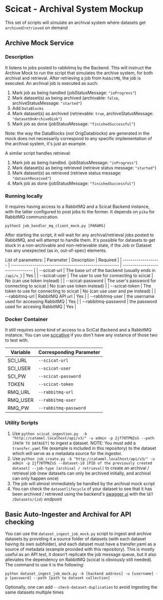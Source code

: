 # Scicat - Archival System Mockup

This set of scripts will simulate an archival system where datasets get `archived`/`retrieved` on demand

## Archive Mock Service

### Description

It listens to jobs posted to rabbitmq by the Backend. This will instruct the Archive Mock to run the script that simulates the archive system, for both archival and retrieval. After retrieving a job from `RabbitMQ`, the job is executed. An archival job is executed as such:

1. Mark job as being handled (jobStatusMessage: `"inProgress"`)
2. Mark dataset(s) as being archived (archivable: `false`, archiveStatusMessage: `"started"`)
3. Add `DataBlocks`
4. Mark dataset(s) as archived (retrievable: `true`, archiveStatusMessage: `"datasetOnArchiveDisk"`)
5. Mark job as done (jobStatusMessage: `"finishedSuccessful"`)

Note: the way the DataBlocks (*not* OrigDatablocks) are generated in the mock does not necessarily correspond to any specific implementation of the archival system, it's just an example.

A similar script handles retrieval:

1. Mark job as being handled. (jobStatusMessage: `"inProgress"`)
2. Mark dataset(s) as being retrieved (retrieve status message: `"started"`)
3. Mark dataset(s) as retrieved (retrieve status message: `"datasetReceived"`)
4. Mark job as done (jobStatusMessage: `"finishedSuccessful"`)

### Running locally

It requires having access to a RabbitMQ and a Scicat Backend instance, with the latter configured to post jobs to the former. It depends on `pika` for RabbitMQ communication. 

`python3 job_handler_mq_client_mock.py [PARAMS]`

After starting the script, it will wait for any archival/retrieval jobs posted to RabbitMQ, and will attempt to handle them. It's possible for datasets to get stuck in a non-archivable and non-retrievable state, if the Job or Dataset has any unexpected (as in, out-of-spec) elements.

List of parameters:
| Parameter           | Description                                             | Required                         |
| ------------------- | ------------------------------------------------------- | -------------------------------- |
| --scicat-url        | The base url of the backend (usually ends in `/api/v_`) | Yes                              |
| --scicat-user       | The user to use for connecting to scicat                | No (can use token instead)       |
| --scicat-password   | The user's password for connecting to scicat            | No (can use token instead)       |
| --scicat-token      | The token to use for connecting to scicat               | No (can use user and pw instead) |
| --rabbitmq-url      | RabbitMQ API url                                        | Yes                              |
| --rabbitmq-user     | the username used for accessing RabbitMQ                | Yes                              |
| --rabbitmq-password | the password used for accesing RabbitMQ                 | Yes                              |

### Docker Container

It still requires some kind of access to a SciCat Backend and a RabbitMQ instance. You can use [scicatlive](https://github.com/SciCatProject/scicatlive) if you don't have any instance of those two to test with.

| Variable | Corresponding Parameter |
| -------- | ----------------------- |
| SCI_URL  | `--scicat-url`          |
| SCI_USER | `--scicat-user`         |
| SCI_PW   | `--scicat-password`     |
| TOKEN    | `--scicat-token`        |
| RMQ_URL  | `--rabbitmq-url`        |
| RMQ_USER | `--rabbitmq-user`       |
| RMQ_PW   | `--rabbitmq-password`   |

### Utility Scripts

1. Use `python scicat_ingestion.py  -b "http://catamel.localhost/api/v3/" -u admin -p 2jf70TPNZsS --path [PATH TO DATASET]` to ingest a dataset. NOTE: You must add a `transfer.yaml` file (example is included in this repository) to the dataset which will serve as a metadata source for the ingestor.
2. Use `python job_create.py -b "http://catamel.localhost/api/v3/" -u admin -p 2jf70TPNZsS --dataset-id [PID of the previously created dataset] --job-type [archival / retrieval]` to create an archival / retrieval job (new datasets can only be archived initially, and archival can only happen once)
3. The job will almost immediately be handled by the archival mock script
4. You can check the `datasetlifecycle` of your dataset to see that it has been archived / retrieved using the backend's [swagger ui](http://catamel.localhost/explorer) with the `GET /Datasets/{id}` endpoint

## Basic Auto-Ingester and Archival for API checking
You can use the `dataset_ingest_job_mock.py` script to ingest and archive datasets by providing it a source folder of datasets (with each dataset having its own subfolder), and each dataset must have a transfer.yaml as a source of metadata (example provided with this repository). This is mostly useful as an API test, it doesn't replicate the job message queue, but it also alleviates the dependency on RabbitMQ (scicat is obviously still needed). The command to use it is the following: 

`python dataset_ingest_job_mock.py -b [backend address] -u [username] -p [password] --path [path to dataset collection]`

Optionally, one can add `--check-dataset-duplication` to avoid ingesting the same datasets multiple times
